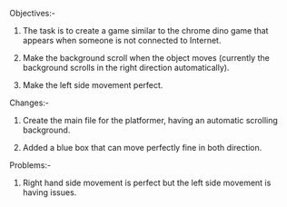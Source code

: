 Objectives:-

1. The task is to create a game similar to the chrome dino game that appears when someone is not connected to Internet.

2. Make the background scroll when the object moves (currently the background scrolls in the right direction automatically).

3. Make the left side movement perfect.


Changes:-

1. Create the main file for the platformer, having an automatic scrolling background. 

2. Added a blue box that can move perfectly fine in both direction.

Problems:-

1. Right hand side movement is perfect but the left side movement is having issues.
